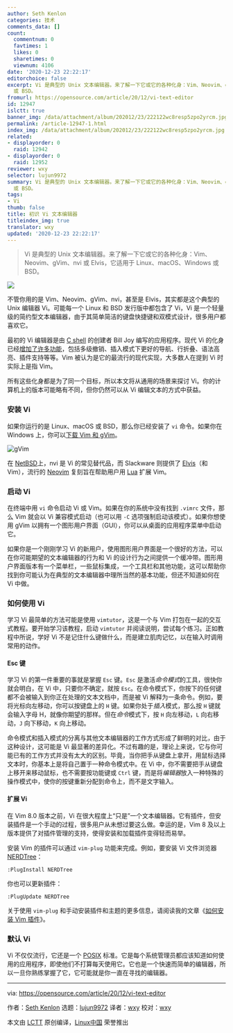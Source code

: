 ```yaml
---
author: Seth Kenlon
categories: 技术
comments_data: []
count:
  commentnum: 0
  favtimes: 1
  likes: 0
  sharetimes: 0
  viewnum: 4106
date: '2020-12-23 22:22:17'
editorchoice: false
excerpt: Vi 是典型的 Unix 文本编辑器。来了解一下它或它的各种化身：Vim、Neovim、gVim、nvi 或 Elvis，它适用于 Linux、macOS、Windows
  或 BSD。
fromurl: https://opensource.com/article/20/12/vi-text-editor
id: 12947
islctt: true
banner_img: /data/attachment/album/202012/23/222122wc8resp5zpo2yrcm.jpg
permalink: /article-12947-1.html
index_img: /data/attachment/album/202012/23/222122wc8resp5zpo2yrcm.jpg.thumb.jpg
related:
- displayorder: 0
  raid: 12942
- displayorder: 0
  raid: 12952
reviewer: wxy
selector: lujun9972
summary: Vi 是典型的 Unix 文本编辑器。来了解一下它或它的各种化身：Vim、Neovim、gVim、nvi 或 Elvis，它适用于 Linux、macOS、Windows
  或 BSD。
tags:
- Vi
thumb: false
title: 初识 Vi 文本编辑器
titleindex_img: true
translator: wxy
updated: '2020-12-23 22:22:17'
---
```



> 
> Vi 是典型的 Unix 文本编辑器。来了解一下它或它的各种化身：Vim、Neovim、gVim、nvi 或 Elvis，它适用于 Linux、macOS、Windows 或 BSD。
> 
> 
> 


![](/data/attachment/album/202012/23/222122wc8resp5zpo2yrcm.jpg)


不管你用的是 Vim、Neovim、gVim、nvi，甚至是 Elvis，其实都是这个典型的 Unix 编辑器 Vi。可能每一个 Linux 和 BSD 发行版中都包含了 Vi，Vi 是一个轻量级的简约型文本编辑器，由于其简单简洁的键盘快捷键和双模式设计，很多用户都喜欢它。


最初的 Vi 编辑器是由 [C shell](https://opensource.com/article/20/8/tcsh) 的创建者 Bill Joy 编写的应用程序。现代 Vi 的化身已经[增加了许多功能](https://vimhelp.org/vi_diff.txt.html#vi-differences)，包括多级撤销、插入模式下更好的导航、行折叠、语法高亮、插件支持等等。Vim 被认为是它的最流行的现代实现，大多数人在提到 Vi 时实际上是指 Vim。


所有这些化身都是为了同一个目标，所以本文将从通用的场景来探讨 Vi。你的计算机上的版本可能略有不同，但你仍然可以从 Vi 编辑文本的方式中获益。


### 安装 Vi


如果你运行的是 Linux、macOS 或 BSD，那么你已经安装了 `vi` 命令。如果你在 Windows 上，你可以[下载 Vim 和 gVim](https://www.vim.org/download.php)。


![gVim](/data/attachment/album/202012/23/222219owjefxjpwj8jjjjd.jpg "gVim")


在 [NetBSD](https://opensource.com/article/19/3/netbsd-raspberry-pi)上，nvi 是 Vi 的常见替代品，而 Slackware 则提供了 [Elvis](https://github.com/mbert/elvis)（和 Vim），流行的 [Neovim](http://neovim.io) 复刻旨在帮助用户用 [Lua](https://opensource.com/article/20/2/lua-cheat-sheet) 扩展 Vim。


### 启动 Vi


在终端中用 `vi` 命令启动 Vi 或 Vim。如果在你的系统中没有找到 `.vimrc` 文件，那么 Vim 就会以 Vi 兼容模式启动（也可以用 `-C` 选项强制启动该模式）。如果你想使用 gVim 以拥有一个图形用户界面（GUI），你可以从桌面的应用程序菜单中启动它。


如果你是一个刚刚学习 Vi 的新用户，使用图形用户界面是一个很好的方法，可以在你可能期望的文本编辑器的行为和 Vi 的设计行为之间提供一个缓冲带。图形用户界面版本有一个菜单栏，一些鼠标集成，一个工具栏和其他功能，这可以帮助你找到你可能认为在典型的文本编辑器中理所当然的基本功能，但还不知道如何在 Vi 中做。


### 如何使用 Vi


学习 Vi 最简单的方法可能是使用 `vimtutor`，这是一个与 Vim 打包在一起的交互式教程。要开始学习该教程，启动 `vimtutor` 并阅读说明，尝试每个练习。正如教程中所说，学好 Vi 不是记住什么键做什么，而是建立肌肉记忆，以在输入时调用常用的动作。


#### Esc 键


学习 Vi 的第一件重要的事就是掌握 `Esc` 键。`Esc` 是激活*命令模式*的工具，很快你就会明白，在 Vi 中，只要你不确定，就按 `Esc`。在命令模式下，你按下的任何键都不会被输入到你正在处理的文本文档中，而是被 Vi 解释为一条命令。例如，要将光标向左移动，你可以按键盘上的 `H` 键。如果你处于*插入*模式，那么按 `H` 键就会输入字母 H，就像你期望的那样。但在*命令*模式下，按 `H` 向左移动，`L` 向右移动，`J` 向下移动，`K` 向上移动。


命令模式和插入模式的分离与其他文本编辑器的工作方式形成了鲜明的对比，由于这种设计，这可能是 Vi 最显著的差异化。不过有趣的是，理论上来说，它与你可能已有的工作方式并没有太大的区别。毕竟，当你把手从键盘上拿开，用鼠标选择文本时，你基本上是将自己置于一种命令模式中。在 Vi 中，你不需要把手从键盘上移开来移动鼠标，也不需要按功能键或 `Ctrl` 键，而是将*编辑器*放入一种特殊的操作模式中，使你的按键重新分配到命令上，而不是文字输入。


#### 扩展 Vi


在 Vim 8.0 版本之前，Vi 在很大程度上“只是”一个文本编辑器。它有插件，但安装插件是一个手动的过程，很多用户从未想过要这么做。幸运的是，Vim 8 及以上版本提供了对插件管理的支持，使得安装和加载插件变得轻而易举。


安装 Vim 的插件可以通过 `vim-plug` 功能来完成。例如，要安装 Vi 文件浏览器 [NERDTree](https://www.vim.org/scripts/script.php?script_id=1658)：



```
:PlugInstall NERDTree

```

你也可以更新插件：



```
:PlugUpdate NERDTree

```

关于使用 `vim-plug` 和手动安装插件和主题的更多信息，请阅读我的文章《[如何安装 Vim 插件](https://opensource.com/article/20/2/how-install-vim-plugins)》。


### 默认 Vi


Vi 不仅仅流行，它还是一个 [POSIX](https://opensource.com/article/19/7/what-posix-richard-stallman-explains) 标准。它是每个系统管理员都应该知道如何使用的应用程序，即使他们不打算每天使用它。它也是一个快速而简单的编辑器，所以一旦你熟练掌握了它，它可能就是你一直在寻找的编辑器。




---


via: <https://opensource.com/article/20/12/vi-text-editor>


作者：[Seth Kenlon](https://opensource.com/users/seth) 选题：[lujun9972](https://github.com/lujun9972) 译者：[wxy](https://github.com/wxy) 校对：[wxy](https://github.com/wxy)


本文由 [LCTT](https://github.com/LCTT/TranslateProject) 原创编译，[Linux中国](https://linux.cn/) 荣誉推出